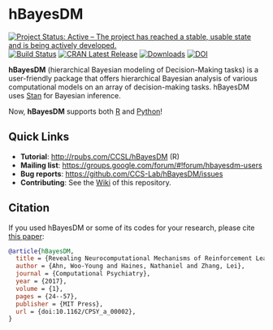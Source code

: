 
# hBayesDM

[![Project Status: Active – The project has reached a stable, usable state and is being actively developed.](https://www.repostatus.org/badges/latest/active.svg)](https://www.repostatus.org/#active)
[![Build Status](https://travis-ci.org/CCS-Lab/hBayesDM.svg?branch=master)](https://travis-ci.org/CCS-Lab/hBayesDM)
[![CRAN Latest Release](https://www.r-pkg.org/badges/version-last-release/hBayesDM)](https://cran.r-project.org/package=hBayesDM)
[![Downloads](https://cranlogs.r-pkg.org/badges/grand-total/hBayesDM)](https://cran.r-project.org/web/packages/hBayesDM/index.html)
[![DOI](https://zenodo.org/badge/doi/10.1162/CPSY_a_00002.svg)](https://doi.org/10.1162/CPSY_a_00002)

**hBayesDM** (hierarchical Bayesian modeling of Decision-Making tasks) is a user-friendly package that offers hierarchical Bayesian analysis of various computational models on an array of decision-making tasks. hBayesDM uses [Stan](http://mc-stan.org/) for Bayesian inference.

Now, **hBayesDM** supports both [R](./R) and [Python](./Python)!

## Quick Links

- **Tutorial**: http://rpubs.com/CCSL/hBayesDM (R)
- **Mailing list**: https://groups.google.com/forum/#!forum/hbayesdm-users
- **Bug reports**: https://github.com/CCS-Lab/hBayesDM/issues
- **Contributing**: See the [Wiki](https://github.com/CCS-Lab/hBayesDM/wiki) of this repository.

## Citation

If you used hBayesDM or some of its codes for your research, please cite [this paper][paper]:

[paper]: https://www.mitpressjournals.org/doi/full/10.1162/CPSY_a_00002

``` bibtex
@article{hBayesDM,
  title = {Revealing Neurocomputational Mechanisms of Reinforcement Learning and Decision-Making With the {hBayesDM} Package},
  author = {Ahn, Woo-Young and Haines, Nathaniel and Zhang, Lei},
  journal = {Computational Psychiatry},
  year = {2017},
  volume = {1},
  pages = {24--57},
  publisher = {MIT Press},
  url = {doi:10.1162/CPSY_a_00002},
}
```
